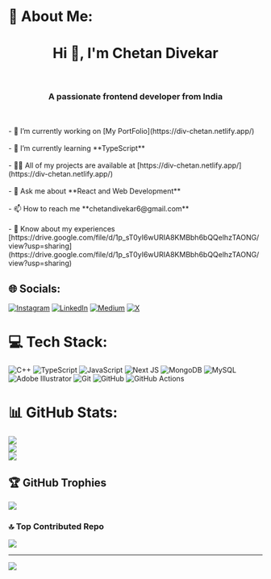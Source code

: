 # 💫 About Me:
<h1 align="center">Hi 👋, I'm Chetan Divekar</h1><br><h3 align="center">A passionate frontend developer from India</h3><br><br>- 🔭 I’m currently working on [My PortFolio](https://div-chetan.netlify.app/)<br><br>- 🌱 I’m currently learning **TypeScript**<br><br>- 👨‍💻 All of my projects are available at [https://div-chetan.netlify.app/](https://div-chetan.netlify.app/)<br><br>- 💬 Ask me about **React and Web Development**<br><br>- 📫 How to reach me **chetandivekar6@gmail.com**<br><br>- 📄 Know about my experiences [https://drive.google.com/file/d/1p_sT0yI6wURIA8KMBbh6bQQelhzTAONG/view?usp=sharing](https://drive.google.com/file/d/1p_sT0yI6wURIA8KMBbh6bQQelhzTAONG/view?usp=sharing)


## 🌐 Socials:
[![Instagram](https://img.shields.io/badge/Instagram-%23E4405F.svg?logo=Instagram&logoColor=white)](https://instagram.com/divekar.chetan) [![LinkedIn](https://img.shields.io/badge/LinkedIn-%230077B5.svg?logo=linkedin&logoColor=white)](https://linkedin.com/in/chetan-divekar) [![Medium](https://img.shields.io/badge/Medium-12100E?logo=medium&logoColor=white)](https://medium.com/@Chetandivekar) [![X](https://img.shields.io/badge/X-black.svg?logo=X&logoColor=white)](https://x.com/Chetan__Divekar) 

# 💻 Tech Stack:
![C++](https://img.shields.io/badge/c++-%2300599C.svg?style=flat&logo=c%2B%2B&logoColor=white) ![TypeScript](https://img.shields.io/badge/typescript-%23007ACC.svg?style=flat&logo=typescript&logoColor=white) ![JavaScript](https://img.shields.io/badge/javascript-%23323330.svg?style=flat&logo=javascript&logoColor=%23F7DF1E) ![Next JS](https://img.shields.io/badge/Next-black?style=flat&logo=next.js&logoColor=white) ![MongoDB](https://img.shields.io/badge/MongoDB-%234ea94b.svg?style=flat&logo=mongodb&logoColor=white) ![MySQL](https://img.shields.io/badge/mysql-4479A1.svg?style=flat&logo=mysql&logoColor=white) ![Adobe Illustrator](https://img.shields.io/badge/adobe%20illustrator-%23FF9A00.svg?style=flat&logo=adobe%20illustrator&logoColor=white) ![Git](https://img.shields.io/badge/git-%23F05033.svg?style=flat&logo=git&logoColor=white) ![GitHub](https://img.shields.io/badge/github-%23121011.svg?style=flat&logo=github&logoColor=white) ![GitHub Actions](https://img.shields.io/badge/github%20actions-%232671E5.svg?style=flat&logo=githubactions&logoColor=white)
# 📊 GitHub Stats:
![](https://github-readme-stats.vercel.app/api?username=chetandivekar&theme=dark&hide_border=false&include_all_commits=true&count_private=true)<br/>
![](https://github-readme-streak-stats.herokuapp.com/?user=chetandivekar&theme=dark&hide_border=false)<br/>
![](https://github-readme-stats.vercel.app/api/top-langs/?username=chetandivekar&theme=dark&hide_border=false&include_all_commits=true&count_private=true&layout=compact)

## 🏆 GitHub Trophies
![](https://github-profile-trophy.vercel.app/?username=chetandivekar&theme=radical&no-frame=false&no-bg=false&margin-w=4)

### 🔝 Top Contributed Repo
![](https://github-contributor-stats.vercel.app/api?username=chetandivekar&limit=5&theme=dark&combine_all_yearly_contributions=true)

---
[![](https://visitcount.itsvg.in/api?id=chetandivekar&icon=5&color=0)](https://visitcount.itsvg.in)

<!-- Proudly created with GPRM ( https://gprm.itsvg.in ) -->
